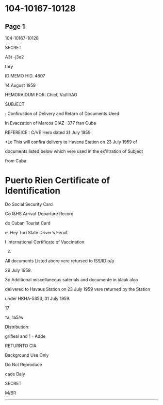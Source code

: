 # 104-10167-10128

## Page 1

104-10167-10128

SECRET

A3t -j3e2

tary

ID MEMO HID. 4807

14 August 1959

HEMORAIDUM FOR: Chief, Va/III/AO

SUBJECT

: Confirustion of Delivery and Retarn of Documents Ueed

In Evaczation of Marcos DIAZ -377 fran Cuba

REFEREICE : C/VE Hero dated 31 July 1959

•Lo This will confira delivery to Havena Station on 23 July 1959 of

documents listed below which vere used in the ex'iltration of Subject

from Cuba:

# Puerto Rien Certificate of Identification

Do Social Security Card

Co I&HS Arrival-Departure Record

do Cuban Tourist Card

e. Hey Tori State Driver's Feruit

I International Certificate of Vaccination

2.

All documents Listed abore vere retursed to ISS/ID o/a

29 July 1959.

3o Additional miscellaneous saterials and documente in blaak alco

delivered to Havaus Station on 23 July 1959 vere returned by the Station

under HKHA-5353, 31 July 1959.

17

та, 1a5/w

Distribution:

grifleal and 1 - Adde

RETURNTO CIA

Background Use Only

Do Not Reproduce

cade Daly

SECRET

M/BR

---

